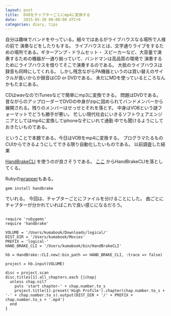 ```yaml
---
layout: post
title:  DVDをチャプターごとにmp4に変換する
date:   2015-05-30 00:00:00 UTC+9
categories: diary, tips
---
```


自分は趣味でバンドをやっている。細々ではあるがライブハウスなる場所で人様の前で
演奏などをしたりもする。
ライブハウスとは、文字通りライブをするための場所である。ギターアンプ・ドラムセット・
スピーカーなど、大音量で演奏するための機器が一通り揃っていて、バンドマンは高品質の環境で
演奏するためにライブハウスを借りてそこで演奏するのである。
大抵のライブハウスは録音も同時にしてくれる。
しかし残念ながらPA機器というのは買い替えのサイクルが長いからか録音はCD or DVDである。
未だにMDを使っているところなんかもたまにある。

CDはwavなのでiTunesなどで簡単にmp3に変換できる。
問題はDVDである。
昔ながらのアップローダーでDVDの中身がzipに固められてバンドメンバーから展開される。残りのメンバーはせっせとそれを落とす。
中身はVOBという謎フォーマットでどうも勝手が悪い。
忙しい現代社会にいきるソフトウェアエンジニアとしてはmp4に変換してiphoneなぞにいれて通勤
中でも聞けるようにしておきたいものである。

ということで本題である。今日はVOBをmp4に変換する。
プログラマたるものCUIからできるようにしてできる限り自動化したいものである。
以前調査した結果

[HandBrakeCLI](https://trac.handbrake.fr/wiki/CLIGuide) を使うのが良さそうである。
[ここ](https://handbrake.fr/downloads2.php) からHandBrakeCLIを落としてくる。

Rubyの[wrapper](https://github.com/rsutphin/handbrake.rb)もある。

```
gem install handbrake
```

でいれる。
今回は、チャプターごとにファイルを分けることにした。
曲ごとにチャプターが分かれていればこれで良い感じになるだろう。

```

require 'rubygems'
require 'handbrake'

VOLUME = '/Users/kumabook/Downloads/logical/'
DIST_DIR = '/Users/kumabook/Movies'
PREFIX = 'logical-'
HAND_BRAKE_CLI = '/Users/kumabook/bin/HandBrakeCLI'

hb = HandBrake::CLI.new(:bin_path => HAND_BRAKE_CLI, :trace => false)

project = hb.input(VOLUME)

disc = project.scan
disc.titles[1].all_chapters.each {|chap|
  unless chap.nil?
    puts 'start chapter-' + chap.number.to_s
    project.title(1).preset('High Profile').chapter(chap.number.to_s + '-' + chap.number.to_s).output(DIST_DIR + '/' + PREFIX + chap.number.to_s + '.mp4')
  end
}
```
